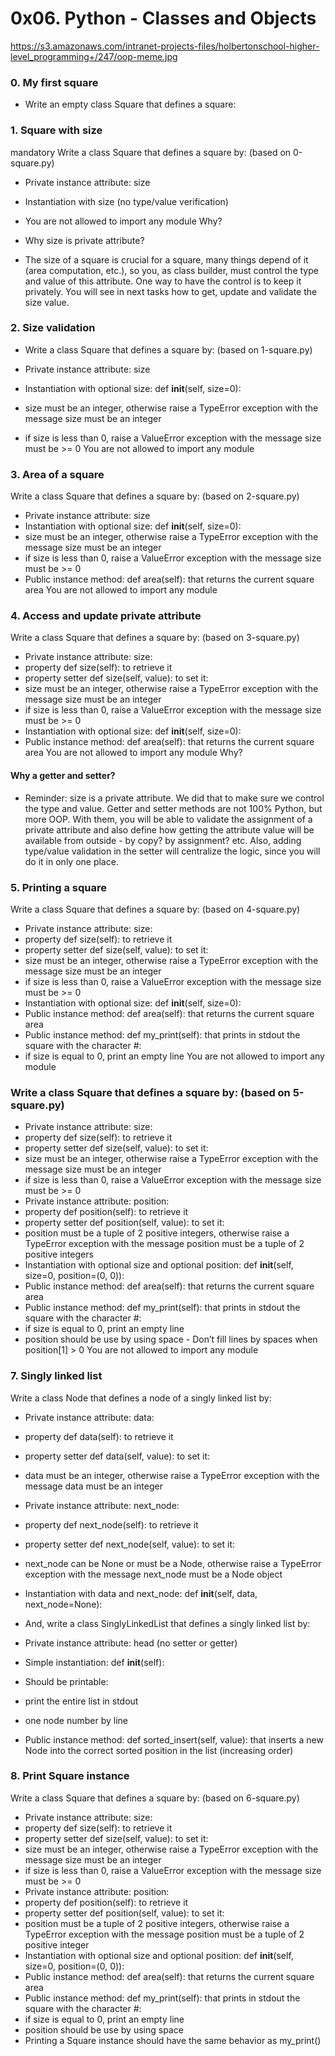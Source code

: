 # 0x06. Python - Classes and Objects
https://s3.amazonaws.com/intranet-projects-files/holbertonschool-higher-level_programming+/247/oop-meme.jpg

### 0. My first square
* Write an empty class Square that defines a square:

### 1. Square with size
mandatory
Write a class Square that defines a square by: (based on 0-square.py)

* Private instance attribute: size
* Instantiation with size (no type/value verification)
* You are not allowed to import any module
Why?

* Why size is private attribute?

* The size of a square is crucial for a square, many things depend of it (area computation, etc.), so you, as class builder, must control the type and value of this attribute. One way to have the control is to keep it privately. You will see in next tasks how to get, update and validate the size value.

### 2. Size validation

* Write a class Square that defines a square by: (based on 1-square.py)

* Private instance attribute: size
* Instantiation with optional size: def __init__(self, size=0):
* size must be an integer, otherwise raise a TypeError exception with the message size must be an integer
* if size is less than 0, raise a ValueError exception with the message size must be >= 0
You are not allowed to import any module

### 3. Area of a square

Write a class Square that defines a square by: (based on 2-square.py)

* Private instance attribute: size
* Instantiation with optional size: def __init__(self, size=0):
* size must be an integer, otherwise raise a TypeError exception with the message size must be an integer
* if size is less than 0, raise a ValueError exception with the message size must be >= 0
* Public instance method: def area(self): that returns the current square area
You are not allowed to import any module

### 4. Access and update private attribute

Write a class Square that defines a square by: (based on 3-square.py)

* Private instance attribute: size:
* property def size(self): to retrieve it
* property setter def size(self, value): to set it:
* size must be an integer, otherwise raise a TypeError exception with the message size must be an integer
* if size is less than 0, raise a ValueError exception with the message size must be >= 0
* Instantiation with optional size: def __init__(self, size=0):
* Public instance method: def area(self): that returns the current square area
You are not allowed to import any module
Why?

#### Why a getter and setter?

* Reminder: size is a private attribute. We did that to make sure we control the type and value. Getter and setter methods are not 100% Python, but more OOP. With them, you will be able to validate the assignment of a private attribute and also define how getting the attribute value will be available from outside - by copy? by assignment? etc. Also, adding type/value validation in the setter will centralize the logic, since you will do it in only one place.

### 5. Printing a square

Write a class Square that defines a square by: (based on 4-square.py)

* Private instance attribute: size:
* property def size(self): to retrieve it
* property setter def size(self, value): to set it:
* size must be an integer, otherwise raise a TypeError exception with the message size must be an integer
* if size is less than 0, raise a ValueError exception with the message size must be >= 0
* Instantiation with optional size: def __init__(self, size=0):
* Public instance method: def area(self): that returns the current square area
* Public instance method: def my_print(self): that prints in stdout the square with the character #:
* if size is equal to 0, print an empty line
You are not allowed to import any module

### Write a class Square that defines a square by: (based on 5-square.py)

* Private instance attribute: size:
* property def size(self): to retrieve it
* property setter def size(self, value): to set it:
* size must be an integer, otherwise raise a TypeError exception with the message size must be an integer
* if size is less than 0, raise a ValueError exception with the message size must be >= 0
* Private instance attribute: position:
* property def position(self): to retrieve it
* property setter def position(self, value): to set it:
* position must be a tuple of 2 positive integers, otherwise raise a TypeError exception with the message position must be a tuple of 2 positive integers
* Instantiation with optional size and optional position: def __init__(self, size=0, position=(0, 0)):
* Public instance method: def area(self): that returns the current square area
* Public instance method: def my_print(self): that prints in stdout the square with the character #:
* if size is equal to 0, print an empty line
* position should be use by using space - Don’t fill lines by spaces when position[1] > 0
You are not allowed to import any module

### 7. Singly linked list

Write a class Node that defines a node of a singly linked list by:

* Private instance attribute: data:
* property def data(self): to retrieve it
* property setter def data(self, value): to set it:
* data must be an integer, otherwise raise a TypeError exception with the message data must be an integer
* Private instance attribute: next_node:
* property def next_node(self): to retrieve it
* property setter def next_node(self, value): to set it:
* next_node can be None or must be a Node, otherwise raise a TypeError exception with the message next_node must be a Node object
* Instantiation with data and next_node: def __init__(self, data, next_node=None):
* And, write a class SinglyLinkedList that defines a singly linked list by:

* Private instance attribute: head (no setter or getter)
* Simple instantiation: def __init__(self):
* Should be printable:
* print the entire list in stdout
* one node number by line
* Public instance method: def sorted_insert(self, value): that inserts a new Node into the correct sorted position in the list (increasing order)

### 8. Print Square instance

Write a class Square that defines a square by: (based on 6-square.py)

* Private instance attribute: size:
* property def size(self): to retrieve it
* property setter def size(self, value): to set it:
* size must be an integer, otherwise raise a TypeError exception with the message size must be an integer
* if size is less than 0, raise a ValueError exception with the message size must be >= 0
* Private instance attribute: position:
* property def position(self): to retrieve it
* property setter def position(self, value): to set it:
* position must be a tuple of 2 positive integers, otherwise raise a TypeError exception with the message position must be a tuple of 2 positive integer
* Instantiation with optional size and optional position: def __init__(self, size=0, position=(0, 0)):
* Public instance method: def area(self): that returns the current square area
* Public instance method: def my_print(self): that prints in stdout the square with the character #:
* if size is equal to 0, print an empty line
* position should be use by using space
* Printing a Square instance should have the same behavior as my_print()
